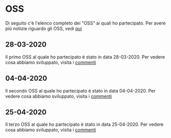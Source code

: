 # OSS
Di seguito c'è l'elenco completo dei "OSS" ai quali ho partecipato.
Per avere più notizie riguardo gli OSS, vedi [qui](https://github.com/oss-italy)
## 28-03-2020
Il primo OSS al quale ho partecipato è stato in data 28-03-2020.
Per vedere cosa abbiamo sviluppato, visita i [commenti](https://github.com/oss-italy/comments/issues/2)
## 04-04-2020
Il secondo OSS al quale ho partecipato è stato in data 04-04-2020.
Per vedere cosa abbiamo sviluppato, visita i [commenti](https://github.com/oss-italy/comments/issues/3)
## 25-04-2020
Il terzo OSS al quale ho partecipato è stato in data 25-04-2020.
Per vedere cosa abbiamo sviluppato, visita i [commenti](https://github.com/oss-italy/comments/issues/6)
